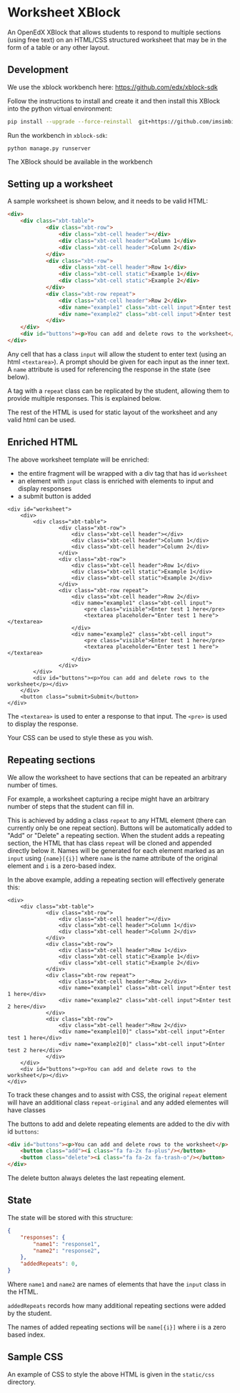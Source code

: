 # Worksheet XBlock

An OpenEdX XBlock that allows students to respond to multiple sections (using free text)
on an HTML/CSS structured worksheet
that may be in the form of a table or any other layout.
##


## Development

We use the xblock workbench here: https://github.com/edx/xblock-sdk

Follow the instructions to install and create it and then install this XBlock into 
the python virtual environment:

```sh
pip install --upgrade --force-reinstall  git+https://github.com/imsimbi-training/xblock-worksheet
```

Run the workbench in `xblock-sdk`:

```
python manage.py runserver
```

The XBlock should be available in the workbench

## Setting up a worksheet

A sample worksheet is shown below, and it needs to be valid HTML:

```html
<div>
    <div class="xbt-table">
            <div class="xbt-row">
                <div class="xbt-cell header"></div>
                <div class="xbt-cell header">Column 1</div>
                <div class="xbt-cell header">Column 2</div>
            </div>
            <div class="xbt-row">
                <div class="xbt-cell header">Row 1</div>
                <div class="xbt-cell static">Example 1</div>
                <div class="xbt-cell static">Example 2</div>
            </div>
            <div class="xbt-row repeat">
                <div class="xbt-cell header">Row 2</div>
                <div name="example1" class="xbt-cell input">Enter test 1 here</div>
                <div name="example2" class="xbt-cell input">Enter test 2 here</div>
            </div>
    </div>
    <div id="buttons"><p>You can add and delete rows to the worksheet</p></div>
</div>
```

Any cell that has a class `input` will allow the student to enter text 
(using an html `<textarea>`). A prompt should be given for each input as the inner text. 
A `name` attribute is used for referencing the response in the state (see below).

A tag with a `repeat` class can be replicated by the student, allowing them to provide 
multiple responses. This is explained below.

The rest of the HTML is used for static layout of the worksheet and any valid html 
can be used.

## Enriched HTML

The above worksheet template will be enriched:
- the entire fragment will be wrapped with a div tag that has id `worksheet`
- an element with `input` class is enriched with elements to input and display responses
- a submit button is added


```
<div id="worksheet">
    <div>
        <div class="xbt-table">
                <div class="xbt-row">
                    <div class="xbt-cell header"></div>
                    <div class="xbt-cell header">Column 1</div>
                    <div class="xbt-cell header">Column 2</div>
                </div>
                <div class="xbt-row">
                    <div class="xbt-cell header">Row 1</div>
                    <div class="xbt-cell static">Example 1</div>
                    <div class="xbt-cell static">Example 2</div>
                </div>
                <div class="xbt-row repeat">
                    <div class="xbt-cell header">Row 2</div>
                    <div name="example1" class="xbt-cell input">
                        <pre class="visible">Enter test 1 here</pre>
                        <textarea placeholder="Enter test 1 here"></textarea>
                    </div>
                    <div name="example2" class="xbt-cell input">
                        <pre class="visible">Enter test 1 here</pre>
                        <textarea placeholder="Enter test 1 here"></textarea>
                    </div>
                </div>
        </div>
        <div id="buttons"><p>You can add and delete rows to the worksheet</p></div>
    </div>
    <button class="submit>Submit</button>
</div>
```

The `<textarea>` is used to enter a response to that input. The `<pre>` is used
to display the response.


Your CSS can be used to style these as you wish.
## Repeating sections

We allow the worksheet to have sections that can be repeated an arbitrary number of times. 

For example, a worksheet capturing a recipe might have an arbitrary number of steps that
the student can fill in.

This is achieved by adding a class `repeat` to any HTML element (there can currently only be one repeat section). Buttons will be automatically added to "Add" or "Delete" a
repeating section. When the student adds a repeating section, the HTML that has class `repeat`
will be cloned and appended directly below it. Names will be generated for 
each  element marked as an `input` using `{name}[{i}]`
where `name` is the name attribute of the original element and `i` is a zero-based index.

In the above example, adding a repeating section will effectively generate this:

```
<div>
    <div class="xbt-table">
            <div class="xbt-row">
                <div class="xbt-cell header"></div>
                <div class="xbt-cell header">Column 1</div>
                <div class="xbt-cell header">Column 2</div>
            </div>
            <div class="xbt-row">
                <div class="xbt-cell header">Row 1</div>
                <div class="xbt-cell static">Example 1</div>
                <div class="xbt-cell static">Example 2</div>
            </div>
            <div class="xbt-row repeat">
                <div class="xbt-cell header">Row 2</div>
                <div name="example1" class="xbt-cell input">Enter test 1 here</div>
                <div name="example2" class="xbt-cell input">Enter test 2 here</div>
            </div>
            <div class="xbt-row">
                <div class="xbt-cell header">Row 2</div>
                <div name="example1[0]" class="xbt-cell input">Enter test 1 here</div>
                <div name="example2[0]" class="xbt-cell input">Enter test 2 here</div>
            </div>
    </div>
    <div id="buttons"><p>You can add and delete rows to the worksheet</p></div>
</div>
```

To track these changes and to assist with CSS, the original `repeat` element will have an
 additional class `repeat-original` and any added elementes will have classes 


The buttons to add and delete repeating elements are added to the div with id `buttons`:

```html
<div id="buttons"><p>You can add and delete rows to the worksheet</p>
    <button class="add"><i class="fa fa-2x fa-plus"/></button>
    <button class="delete"><i class="fa fa-2x fa-trash-o"/></button>
</div>
```

The delete button always deletes the last repeating element.

## State

The state will be stored with this structure:

```json
{
    "responses": {
        "name1": "response1",
        "name2": "response2",
    },
    "addedRepeats": 0,
}
```

Where `name1` and `name2` are names of elements that have the `input` class in the HTML.

`addedRepeats` records how many additional repeating sections were added by the student.

The names of added repeating sections will be `name[{i}]` where i is a zero based index.

## Sample CSS

An example of CSS to style the above HTML is given in the `static/css` directory.
